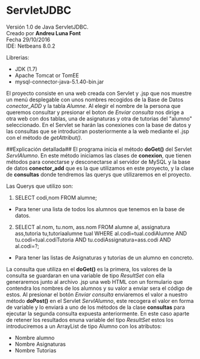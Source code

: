 # ServletJDBC

Versión 1.0 de Java ServletJDBC.  
Creado por **Andreu Luna Font**  
Fecha 29/10/2016  
IDE: Netbeans 8.0.2  

Librerias:
* JDK (1.7)
* Apache Tomcat or TomEE
* mysql-connector-java-5.1.40-bin.jar

El proyecto consiste en una web creada con Servlet y .jsp que nos muestre un menú desplegable con unos nombres recogidos de la Base de Datos *conector_ADD* y la tabla *Alumne*. Al elegir el nombre de la persona que queremos consultar y presionar el boton de *Enviar consulta* nos dirige a otra web con dos tablas, una de asignaturas y otra de tutorias del "alumno" seleccionado.
En el Servlet se harán las conexiones con la base de datos y las consultas que se introduciran posteriormente a la web mediante el .jsp con el método de *getAttribut()*.

##Explicación detallada##
El programa inicia el método **doGet()** del Servlet *ServlAlumno*. En este método iniciamos las clases de **conexion**, que tienen métodos para conectarse y desconectarse al servidor de MySQL y la base de datos **conector_add** que es la que utilizamos en este proyecto, y la clase de **consultas** donde tendremos las querys que utilizaremos en el proyecto.

Las Querys que utilizo son:

1. SELECT codi,nom FROM alumne;
  * Para tener una lista de todos los alumnos que tenemos en la base de datos.
  
2. SELECT al.nom, tu.nom, ass.nom FROM alumne al, assignatura ass,tutoria tu,tutoriaalumne tual WHERE al.codi=tual.codiAlumne AND tu.codi=tual.codiTutoria AND tu.codiAssignatura=ass.codi AND al.codi=?;
  * Para tener las listas de Asignaturas y tutorias de un alumno en concreto.

La consulta que utiliza en el **doGet()** es la primera, los valores de la consulta se guardaran en una variable de tipo *ResultSet* con ella generaremos junto al archivo .jsp una web HTML con un formulario que contendra los nombres de los alumnos y su valor a enviar sera el código de estos. Al presionar el botón *Enviar consulta* enviaremos el valor a nuestro método **doPost()** en el Servlet *ServlAlumno*, este recogera el valor en forma de variable y lo enviará a uno de los métodos de la clase **consultas** para ejecutar la segunda consulta expuesta anteriormente. En este caso aparte de retener los resultados enuna variable del tipo *ResultSet* estos los introduciremos a un ArrayList de tipo Alumno con los atributos:
* Nombre alumno
* Nombre Asignaturas
* Nombre Tutorias
